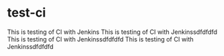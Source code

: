 # test-ci
This is testing of CI with Jenkins
This is testing of CI with Jenkinssdfdfdfd
This is testing of CI with Jenkinssdfdfdfd
This is testing of CI with Jenkinssdfdfdfd
